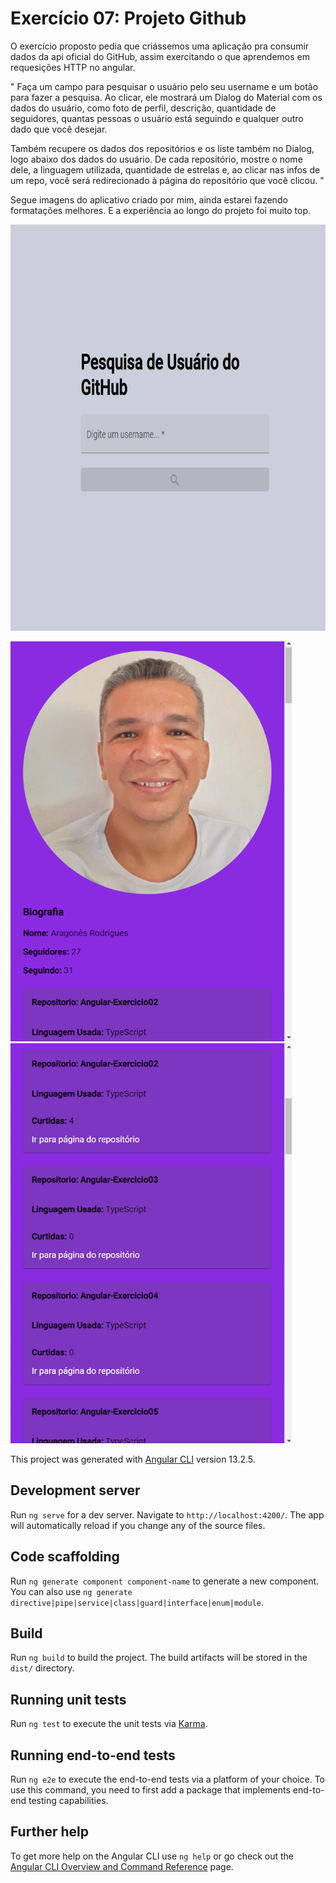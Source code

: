 # Exercício 07: Projeto Github

O exercício proposto pedia que criássemos uma aplicação pra consumir dados da api oficial do GitHub, assim exercitando o que aprendemos em requesições HTTP no angular.

" Faça um campo para pesquisar o usuário pelo seu username e um botão para fazer a pesquisa. Ao clicar, ele mostrará um Dialog do Material com os dados do usuário, como foto de perfil, descrição, quantidade de seguidores, quantas pessoas o usuário está seguindo e qualquer outro dado que você desejar.

Também recupere os dados dos repositórios e os liste também no Dialog, logo abaixo dos dados do usuário. De cada repositório, mostre o nome dele, a linguagem utilizada, quantidade de estrelas e, ao clicar nas infos de um repo, você será redirecionado à página do repositório que você clicou. "

Segue imagens do aplicativo criado por mim, ainda estarei fazendo formatações melhores. E a experiência ao longo do projeto foi muito top.


<img width="650" height="650" src="src\assets\Readmegit\buscadeusuario.png">

<img width="450" height="640" src="src\assets\Readmegit\dadosusuario.png"><img width="450" height="640" src="src\assets\Readmegit\dadosrepo.png">



This project was generated with [Angular CLI](https://github.com/angular/angular-cli) version 13.2.5.

## Development server

Run `ng serve` for a dev server. Navigate to `http://localhost:4200/`. The app will automatically reload if you change any of the source files.

## Code scaffolding

Run `ng generate component component-name` to generate a new component. You can also use `ng generate directive|pipe|service|class|guard|interface|enum|module`.

## Build

Run `ng build` to build the project. The build artifacts will be stored in the `dist/` directory.

## Running unit tests

Run `ng test` to execute the unit tests via [Karma](https://karma-runner.github.io).

## Running end-to-end tests

Run `ng e2e` to execute the end-to-end tests via a platform of your choice. To use this command, you need to first add a package that implements end-to-end testing capabilities.

## Further help

To get more help on the Angular CLI use `ng help` or go check out the [Angular CLI Overview and Command Reference](https://angular.io/cli) page.

